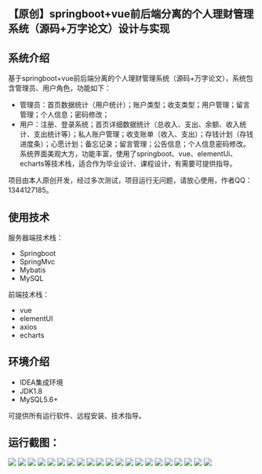 ## 【原创】springboot+vue前后端分离的个人理财管理系统（源码+万字论文）设计与实现

## 系统介绍

基于springboot+vue前后端分离的个人理财管理系统（源码+万字论文），系统包含管理员、用户角色，功能如下：
- 管理员：首页数据统计（用户统计）；账户类型；收支类型；用户管理；留言管理；个人信息；密码修改；
- 用户：注册、登录系统；首页详细数据统计（总收入、支出、余额、收入统计、支出统计等）；私人账户管理；收支账单（收入、支出）；存钱计划（存钱进度条）；心愿计划；备忘记录；留言管理；公告信息；个人信息密码修改。
系统界面美观大方，功能丰富，使用了springboot、vue、elementUi、echarts等技术栈，适合作为毕业设计、课程设计，有需要可提供指导。

项目由本人原创开发，经过多次测试，项目运行无问题，请放心使用，作者QQ：1344127185。

## 使用技术

服务器端技术栈：

- Springboot
- SpringMvc
- Mybatis
- MySQL

前端技术栈：

- vue
- elementUI
- axios
- echarts

## 环境介绍

- IDEA集成环境
- JDK1.8
- MySQL5.6+

可提供所有运行软件、远程安装、技术指导。

## 运行截图：
![](https://github.com/itcoderyhl/bill-server/blob/main/images/1.png)
![](https://github.com/itcoderyhl/bill-server/blob/main/images/2.png)
![](https://github.com/itcoderyhl/bill-server/blob/main/images/3.png)
![](https://github.com/itcoderyhl/bill-server/blob/main/images/4.png)
![](https://github.com/itcoderyhl/bill-server/blob/main/images/5.png)
![](https://github.com/itcoderyhl/bill-server/blob/main/images/6.png)
![](https://github.com/itcoderyhl/bill-server/blob/main/images/7.png)
![](https://github.com/itcoderyhl/bill-server/blob/main/images/8.png)
![](https://github.com/itcoderyhl/bill-server/blob/main/images/9.png)
![](https://github.com/itcoderyhl/bill-server/blob/main/images/10.png)
![](https://github.com/itcoderyhl/bill-server/blob/main/images/11.png)
![](https://github.com/itcoderyhl/bill-server/blob/main/images/12.png)
![](https://github.com/itcoderyhl/bill-server/blob/main/images/13.png)
![](https://github.com/itcoderyhl/bill-server/blob/main/images/14.png)
![](https://github.com/itcoderyhl/bill-server/blob/main/images/15.png)
![](https://github.com/itcoderyhl/bill-server/blob/main/images/16.png)
![](https://github.com/itcoderyhl/bill-server/blob/main/images/17.png)
![](https://github.com/itcoderyhl/bill-server/blob/main/images/18.png)
![](https://github.com/itcoderyhl/bill-server/blob/main/images/19.png)
![](https://github.com/itcoderyhl/bill-server/blob/main/images/20.png)
![](https://github.com/itcoderyhl/bill-server/blob/main/images/21.png)

